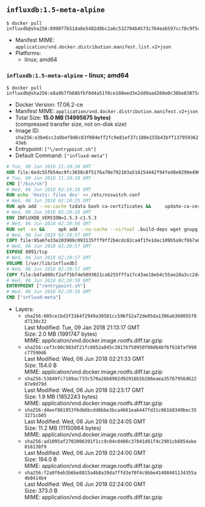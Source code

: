 ## `influxdb:1.5-meta-alpine`

```console
$ docker pull influxdb@sha256:899077b51da8e5482d8bc2a6c532784b4573c764eab597cc78c9f5c9eb3a6087
```

-	Manifest MIME: `application/vnd.docker.distribution.manifest.list.v2+json`
-	Platforms:
	-	linux; amd64

### `influxdb:1.5-meta-alpine` - linux; amd64

```console
$ docker pull influxdb@sha256:e8a9b7fb68bfbf0d4a51f0ce108eed3e2dd9aad260e0c38be83075c21f0ce2a5
```

-	Docker Version: 17.06.2-ce
-	Manifest MIME: `application/vnd.docker.distribution.manifest.v2+json`
-	Total Size: **15.0 MB (14995675 bytes)**  
	(compressed transfer size, not on-disk size)
-	Image ID: `sha256:e3be6cc2a9bef8d6c83f084eff2fc9e81ef37c180e155b43bff13795936243eb`
-	Entrypoint: `["\/entrypoint.sh"]`
-	Default Command: `["influxd-meta"]`

```dockerfile
# Tue, 09 Jan 2018 21:10:38 GMT
ADD file:6edc55fb54ec9fc3658c8f5176a70e792103a516154442f94fed8e0290e4960e in / 
# Tue, 09 Jan 2018 21:10:38 GMT
CMD ["/bin/sh"]
# Wed, 06 Jun 2018 02:19:28 GMT
RUN echo 'hosts: files dns' >> /etc/nsswitch.conf
# Wed, 06 Jun 2018 02:20:25 GMT
RUN apk add --no-cache tzdata bash ca-certificates &&     update-ca-certificates
# Wed, 06 Jun 2018 02:20:26 GMT
ENV INFLUXDB_VERSION=1.5.3-c1.5.3
# Wed, 06 Jun 2018 02:20:56 GMT
RUN set -ex &&     apk add --no-cache --virtual .build-deps wget gnupg tar &&     for key in         05CE15085FC09D18E99EFB22684A14CF2582E0C5 ;     do         gpg --keyserver ha.pool.sks-keyservers.net --recv-keys "$key" ||         gpg --keyserver pgp.mit.edu --recv-keys "$key" ||         gpg --keyserver keyserver.pgp.com --recv-keys "$key" ;     done &&     wget --no-verbose https://dl.influxdata.com/enterprise/releases/influxdb-meta-${INFLUXDB_VERSION}-static_linux_amd64.tar.gz.asc &&     wget --no-verbose https://dl.influxdata.com/enterprise/releases/influxdb-meta-${INFLUXDB_VERSION}-static_linux_amd64.tar.gz &&     gpg --batch --verify influxdb-meta-${INFLUXDB_VERSION}-static_linux_amd64.tar.gz.asc influxdb-meta-${INFLUXDB_VERSION}-static_linux_amd64.tar.gz &&     mkdir -p /usr/src &&     tar -C /usr/src -xzf influxdb-meta-${INFLUXDB_VERSION}-static_linux_amd64.tar.gz &&     rm -f /usr/src/influxdb-*/influxdb-meta.conf &&     chmod +x /usr/src/influxdb-*/* &&     cp -a /usr/src/influxdb-*/* /usr/bin/ &&     rm -rf *.tar.gz* /usr/src /root/.gnupg &&     apk del .build-deps
# Wed, 06 Jun 2018 02:20:57 GMT
COPY file:95a6fe33e203909c093135fff9ff2b4cdc02ca4f1fe1dec109b5a9cf6b7a0946 in /etc/influxdb/influxdb-meta.conf 
# Wed, 06 Jun 2018 02:20:57 GMT
EXPOSE 8091/tcp
# Wed, 06 Jun 2018 02:20:57 GMT
VOLUME [/var/lib/influxdb]
# Wed, 06 Jun 2018 02:20:57 GMT
COPY file:b4fa000cf2aff5bf4e5093021ca6255fffa17c43ae18eb4c55ae28a3cc2dc281 in /entrypoint.sh 
# Wed, 06 Jun 2018 02:20:58 GMT
ENTRYPOINT ["/entrypoint.sh"]
# Wed, 06 Jun 2018 02:20:58 GMT
CMD ["influxd-meta"]
```

-	Layers:
	-	`sha256:605ce1bd3f3164f2949a30501cc596f52a72de05da1306ab360055f0d7130c32`  
		Last Modified: Tue, 09 Jan 2018 21:13:17 GMT  
		Size: 2.0 MB (1991747 bytes)  
		MIME: application/vnd.docker.image.rootfs.diff.tar.gzip
	-	`sha256:cef3c00c983df21fc6052a045c3017bf50950f08d64bf6f618faf998c77590d6`  
		Last Modified: Wed, 06 Jun 2018 02:21:33 GMT  
		Size: 154.0 B  
		MIME: application/vnd.docker.image.rootfs.diff.tar.gzip
	-	`sha256:53849fc7189ac733c570a26b0992d92916b5b286eaea35767956d62287e9d79d`  
		Last Modified: Wed, 06 Jun 2018 02:23:17 GMT  
		Size: 1.9 MB (1852243 bytes)  
		MIME: application/vnd.docker.image.rootfs.diff.tar.gzip
	-	`sha256:d4eef861953f6db6bcdd6bbe3bca4661ea6447fd31c061b8349bec353271cb05`  
		Last Modified: Wed, 06 Jun 2018 02:24:05 GMT  
		Size: 11.2 MB (11150964 bytes)  
		MIME: application/vnd.docker.image.rootfs.diff.tar.gzip
	-	`sha256:ad1095af2702006391f1cc9c04c0486c37041d81f4c2901cb8854abe016138f9`  
		Last Modified: Wed, 06 Jun 2018 02:24:00 GMT  
		Size: 194.0 B  
		MIME: application/vnd.docker.image.rootfs.diff.tar.gzip
	-	`sha256:f2a0f6eb3b6be8815a4b8a39da7ffd3e70f4c9bbe41408401134355a4b0414b4`  
		Last Modified: Wed, 06 Jun 2018 02:24:00 GMT  
		Size: 373.0 B  
		MIME: application/vnd.docker.image.rootfs.diff.tar.gzip
